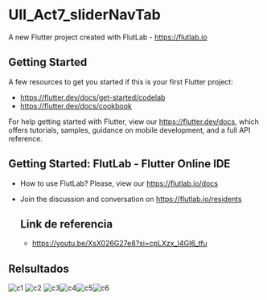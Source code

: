 # UII_Act7_sliderNavTab

A new Flutter project created with FlutLab - https://flutlab.io

## Getting Started

A few resources to get you started if this is your first Flutter project:

- https://flutter.dev/docs/get-started/codelab
- https://flutter.dev/docs/cookbook

For help getting started with Flutter, view our
https://flutter.dev/docs, which offers tutorials,
samples, guidance on mobile development, and a full API reference.

## Getting Started: FlutLab - Flutter Online IDE

- How to use FlutLab? Please, view our https://flutlab.io/docs
- Join the discussion and conversation on https://flutlab.io/residents

  ## Link de referencia
  - https://youtu.be/XsX026G27e8?si=cpLXzx_l4GI6_tfu

## Relsultados
![c1](https://github.com/BerthaAreliFuentesRodriguez/act7_slider/assets/143548448/4ca58baf-9cf9-4fee-96b2-7e30a4cec9b1) ![c2](https://github.com/BerthaAreliFuentesRodriguez/act7_slider/assets/143548448/0e337308-95a5-4072-8768-8a0abe6bf2b4) ![c3](https://github.com/BerthaAreliFuentesRodriguez/act7_slider/assets/143548448/11757861-cd05-4538-9f3c-6efbf08b6942)![c4](https://github.com/BerthaAreliFuentesRodriguez/act7_slider/assets/143548448/a8aaebcb-6835-4e9c-9727-0499c59ea688)![c5](https://github.com/BerthaAreliFuentesRodriguez/act7_slider/assets/143548448/cf7b6563-01c8-4c7f-bb60-aba7b502265f)![c6](https://github.com/BerthaAreliFuentesRodriguez/act7_slider/assets/143548448/8c070d7a-7f43-477f-b09d-b78b0e60ffac)







